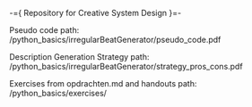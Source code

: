 -={ Repository for Creative System Design }=-

Pseudo code path:
/python_basics/irregularBeatGenerator/pseudo_code.pdf

Description Generation Strategy path:
/python_basics/irregularBeatGenerator/strategy_pros_cons.pdf

Exercises from opdrachten.md and handouts path:
/python_basics/exercises/
